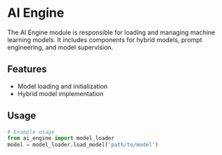 # AI Engine

The AI Engine module is responsible for loading and managing machine learning models. It includes components for hybrid models, prompt engineering, and model supervision.

## Features

- Model loading and initialization
- Hybrid model implementation

## Usage

```python
# Example usage
from ai_engine import model_loader
model = model_loader.load_model('path/to/model')
```